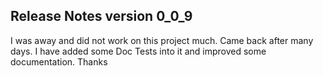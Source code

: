 ## Release Notes version 0_0_9
I was away and did not work on this project much. Came back after many days.
I have added some Doc Tests into it and improved some documentation.
Thanks